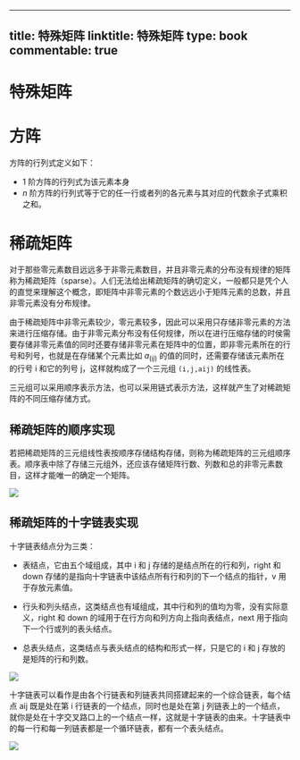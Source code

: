 
---
title: 特殊矩阵
linktitle: 特殊矩阵
type: book
commentable: true
---

# 特殊矩阵

# 方阵

方阵的行列式定义如下：

- $1$ 阶方阵的行列式为该元素本身
- $n$ 阶方阵的行列式等于它的任一行或者列的各元素与其对应的代数余子式乘积之和。

# 稀疏矩阵

对于那些零元素数目远远多于非零元素数目，并且非零元素的分布没有规律的矩阵称为稀疏矩阵（sparse）。人们无法给出稀疏矩阵的确切定义，一般都只是凭个人的直觉来理解这个概念，即矩阵中非零元素的个数远远小于矩阵元素的总数，并且非零元素没有分布规律。

由于稀疏矩阵中非零元素较少，零元素较多，因此可以采用只存储非零元素的方法来进行压缩存储。由于非零元素分布没有任何规律，所以在进行压缩存储的时侯需要存储非零元素值的同时还要存储非零元素在矩阵中的位置，即非零元素所在的行号和列号，也就是在存储某个元素比如 $a_(ij)$ 的值的同时，还需要存储该元素所在的行号 i 和它的列号 j，这样就构成了一个三元组 `(i,j,aij)` 的线性表。

三元组可以采用顺序表示方法，也可以采用链式表示方法，这样就产生了对稀疏矩阵的不同压缩存储方式。

## 稀疏矩阵的顺序实现

若把稀疏矩阵的三元组线性表按顺序存储结构存储，则称为稀疏矩阵的三元组顺序表。顺序表中除了存储三元组外，还应该存储矩阵行数、列数和总的非零元素数目，这样才能唯一的确定一个矩阵。

![](http://images.cnblogs.com/cnblogs_com/xiaosuo/DataStructure/37.jpg)

## 稀疏矩阵的十字链表实现

十字链表结点分为三类：

- 表结点，它由五个域组成，其中 i 和 j 存储的是结点所在的行和列，right 和 down 存储的是指向十字链表中该结点所有行和列的下一个结点的指针，v 用于存放元素值。

- 行头和列头结点，这类结点也有域组成，其中行和列的值均为零，没有实际意义，right 和 down 的域用于在行方向和列方向上指向表结点，next 用于指向下一个行或列的表头结点。

- 总表头结点，这类结点与表头结点的结构和形式一样，只是它的 i 和 j 存放的是矩阵的行和列数。

![](http://images.cnblogs.com/cnblogs_com/xiaosuo/DataStructure/38.jpg)

十字链表可以看作是由各个行链表和列链表共同搭建起来的一个综合链表，每个结点 aij 既是处在第 i 行链表的一个结点，同时也是处在第 j 列链表上的一个结点，就你是处在十字交叉路口上的一个结点一样，这就是十字链表的由来。十字链表中的每一行和每一列链表都是一个循环链表，都有一个表头结点。

![](http://images.cnblogs.com/cnblogs_com/xiaosuo/DataStructure/39.jpg)

    